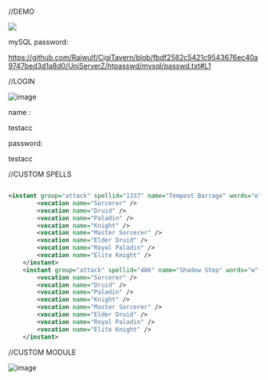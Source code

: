 //DEMO

[![](https://markdown-videos-api.jorgenkh.no/youtube/V48-Qp4gi4U)](https://youtu.be/V48-Qp4gi4U)

mySQL password:

https://github.com/Raiwulf/CigiTavern/blob/fbdf2582c5421c9543676ec40a9747bed3d1a8d0/UniServerZ/htpasswd/mysql/passwd.txt#L1

//LOGIN

![image](https://github.com/Raiwulf/CigiTavern/assets/16378092/04298f17-6e47-44fb-ba65-9ca02d4e7d07)

name : 

testacc

password:

testacc

//CUSTOM SPELLS
```xml

<instant group="attack" spellid="1337" name="Tempest Barrage" words="e" level="1" mana="0" premium="0" range="8" blockwalls="0" selftarget="1" cooldown="0" groupcooldown="0" needlearn="0" script="attack/tempest_barrage.lua">
		<vocation name="Sorcerer" />
		<vocation name="Druid" />
		<vocation name="Paladin" />
		<vocation name="Knight" />
		<vocation name="Master Sorcerer" />
		<vocation name="Elder Druid" />
		<vocation name="Royal Paladin" />
		<vocation name="Elite Knight" />
	</instant>
	<instant group="attack" spellid="486" name="Shadow Step" words="w" level="1" mana="0" premium="0" blockwalls="1" selftarget="1" cooldown="0" groupcooldown="0" needlearn="0" script="attack/shadow_step.lua">
		<vocation name="Sorcerer" />
		<vocation name="Druid" />
		<vocation name="Paladin" />
		<vocation name="Knight" />
		<vocation name="Master Sorcerer" />
		<vocation name="Elder Druid" />
		<vocation name="Royal Paladin" />
		<vocation name="Elite Knight" />
	</instant>
```

 //CUSTOM MODULE

![image](https://github.com/Raiwulf/CigiTavern/assets/16378092/25c4c861-8108-42a1-877f-361f9330e72c)

